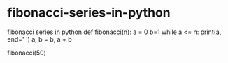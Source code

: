 # fibonacci-series-in-python
fibonacci series in python
def fibonacci(n):
    a = 0
    b=1
    while a <= n:
        print(a, end=' ')
        a, b = b, a + b

fibonacci(50)

